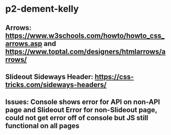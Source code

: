 # p2-dement-kelly

## Arrows: https://www.w3schools.com/howto/howto_css_arrows.asp and https://www.toptal.com/designers/htmlarrows/arrows/
## Slideout Sideways Header: https://css-tricks.com/sideways-headers/

## Issues: Console shows error for API on non-API page and Slideout Error for non-Slideout page, could not get error off of console but JS still functional on all pages 

